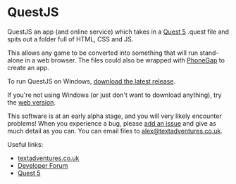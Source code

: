 QuestJS
=======

QuestJS an app (and online service) which takes in a [Quest 5](https://github.com/textadventures/quest) .quest file
and spits out a folder full of HTML, CSS and JS.

This allows any game to be converted into something that will run stand-alone in a web browser. The
files could also be wrapped with [PhoneGap](http://phonegap.com) to create an app.

To run QuestJS on Windows, [download the latest release](https://github.com/textadventures/quest-js/releases).

If you're not using Windows (or just don't want to download anything), try the [web version](http://questjs.azurewebsites.net/compile).

This software is at an early alpha stage, and you will very likely encounter problems! When you experience a bug, please [add an issue](https://github.com/textadventures/quest-js/issues) and give as much detail as you can. You can email files to alex@textadventures.co.uk.

Useful links:

* [textadventures.co.uk](http://textadventures.co.uk)
* [Developer Forum](http://forum.textadventures.co.uk/viewforum.php?f=15)
* [Quest 5](https://github.com/textadventures/quest)
